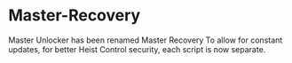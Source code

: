 # Master-Recovery

   Master Unlocker has been renamed Master Recovery
   To allow for constant updates, for better Heist Control security, each script is now separate.
